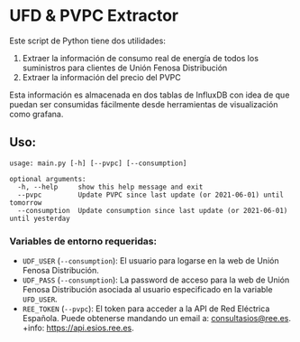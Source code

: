 # UFD & PVPC Extractor

Este script de Python tiene dos utilidades:

1. Extraer la información de consumo real de energía de todos los suministros para clientes de Unión Fenosa
Distribución
2. Extraer la información del precio del PVPC

Esta información es almacenada en dos tablas de InfluxDB con idea de que puedan ser consumidas fácilmente desde 
herramientas de visualización como grafana.

## Uso:

```
usage: main.py [-h] [--pvpc] [--consumption]

optional arguments:
  -h, --help     show this help message and exit
  --pvpc         Update PVPC since last update (or 2021-06-01) until tomorrow
  --consumption  Update consumption since last update (or 2021-06-01) until yesterday
```

### Variables de entorno requeridas:

* `UDF_USER` (`--consumption`): El usuario para logarse en la web de Unión Fenosa Distribución.
* `UDF_PASS` (`--consumption`): La password de acceso para la web de Unión Fenosa Distribución asociada al usuario 
  especificado en la variable `UFD_USER`.
* `REE_TOKEN` (`--pvpc`): El token para acceder a la API de Red Eléctrica Española. Puede obtenerse mandando un email a:
  [consultasios@ree.es](consultasios@ree.es]). +info: https://api.esios.ree.es.